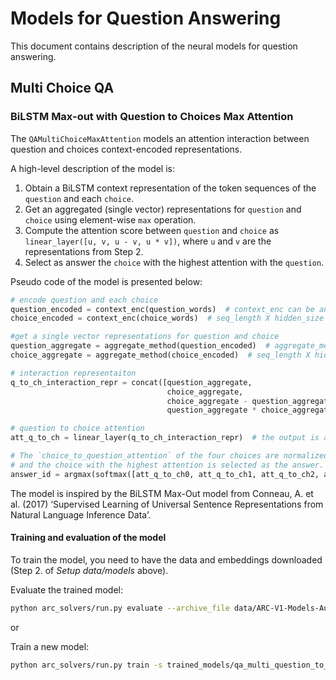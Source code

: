 # Models for Question Answering
This document contains description of the neural models for question answering.

## Multi Choice QA

### BiLSTM Max-out with Question to Choices Max Attention
The `QAMultiChoiceMaxAttention` models an attention interaction between question and choices context-encoded representations.

A high-level description of the model is:
1. Obtain a BiLSTM context representation of the token sequences of the
`question` and each `choice`.
2. Get an aggregated (single vector) representations for `question` and `choice` using element-wise `max` operation.
3. Compute the attention score between `question` and `choice` as  `linear_layer([u, v, u - v, u * v])`, where `u` and `v` are the representations from Step 2.
4. Select as answer the `choice` with the highest attention with the `question`.

Pseudo code of the model is presented below:

```python
# encode question and each choice
question_encoded = context_enc(question_words)  # context_enc can be any AllenNLP supported context encoder or None. Bi-directional LSTM is used
choice_encoded = context_enc(choice_words)  # seq_length X hidden_size

#get a single vector representations for question and choice
question_aggregate = aggregate_method(question_encoded)  # aggregate_method can be max, min, avg. ``max`` is used.
choice_aggregate = aggregate_method(choice_encoded)  # seq_length X hidden_size

# interaction representaiton
q_to_ch_interaction_repr = concat([question_aggregate,
                                   choice_aggregate,
                                   choice_aggregate - question_aggregate,
                                   question_aggregate * choice_aggregate)  # 4 x hidden_size

# question to choice attention
att_q_to_ch = linear_layer(q_to_ch_interaction_repr)  # the output is a scalar value (size 1) for each question-to-choice interaction

# The `choice_to_question_attention` of the four choices are normalized using ``softmax``
# and the choice with the highest attention is selected as the answer.
answer_id = argmax(softmax([att_q_to_ch0, att_q_to_ch1, att_q_to_ch2, att_q_to_ch3]))

```

The model is inspired by the BiLSTM Max-Out model from Conneau, A. et al. (2017) ‘Supervised Learning of
Universal Sentence Representations from Natural Language Inference Data’.

#### Training and evaluation of the model

To train the model, you need to have the data and embeddings downloaded (Step 2. of *Setup data/models* above).

Evaluate the trained model:
```bash
python arc_solvers/run.py evaluate --archive_file data/ARC-V1-Models-Aug2018/max_att/model.tar.gz --evaluation_data_file data/ARC-V1-Feb2018/ARC-Challenge/ARC-Challenge-Test.jsonl
```

or

Train a new model:
```bash
python arc_solvers/run.py train -s trained_models/qa_multi_question_to_choices/serialization/ arc_solvers/training_config/qa/multi_choice/reader_qa_multi_choice_max_att_ARC_Chellenge_full.json
```
